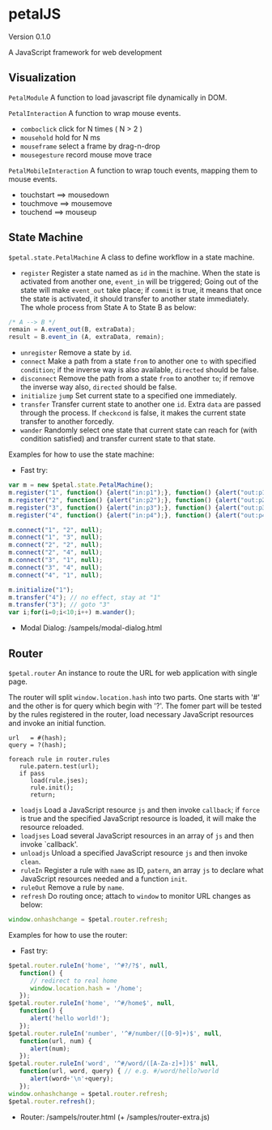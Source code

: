 # petalJS

Version 0.1.0

A JavaScript framework for web development

## Visualization

`PetalModule` A function to load javascript file dynamically in DOM.

`PetalInteraction` A function to wrap mouse events.

- `comboclick` click for N times ( N > 2 )
- `mousehold`  hold for N ms
- `mouseframe` select a frame by drag-n-drop
- `mousegesture` record mouse move trace

`PetalMobileInteraction` A function to wrap touch events, mapping them to mouse events.

- touchstart ==> mousedown
- touchmove  ==> mousemove
- touchend   ==> mouseup

## State Machine

`$petal.state.PetalMachine` A class to define workflow in a state machine.

- `register` Register a state named as `id` in the machine. When the state is activated from another one, `event_in` will be triggered; Going out of the state will make `event_out` take place; if `commit` is true, it means that once the state is activated, it should transfer to another state immediately. The whole process from State A to State B as below:

```js
/* A --> B */
remain = A.event_out(B, extraData);
result = B.event_in (A, extraData, remain);
```

- `unregister` Remove a state by `id`.
- `connect` Make a path from a state `from` to another one `to` with specified `condition`; if the inverse way is also available, `directed` should be false.
- `disconnect` Remove the path from a state `from` to another `to`; if remove the inverse way also, `directed` should be false.
- `initialize` `jump` Set current state to a specified one immediately.
- `transfer` Transfer current state to another one `id`. Extra `data` are passed through the process. If `checkcond` is false, it makes the current state transfer to another forcedly.
- `wander` Randomly select one state that current state can reach for (with condition satisfied) and transfer current state to that state.

Examples for how to use the state machine:

- Fast try:

```js
var m = new $petal.state.PetalMachine();
m.register("1", function() {alert("in:p1");}, function() {alert("out:p1");});
m.register("2", function() {alert("in:p2");}, function() {alert("out:p2");});
m.register("3", function() {alert("in:p3");}, function() {alert("out:p3");});
m.register("4", function() {alert("in:p4");}, function() {alert("out:p4");});

m.connect("1", "2", null);
m.connect("1", "3", null);
m.connect("2", "2", null);
m.connect("2", "4", null);
m.connect("3", "1", null);
m.connect("3", "4", null);
m.connect("4", "1", null);

m.initialize("1");
m.transfer("4"); // no effect, stay at "1"
m.transfer("3"); // goto "3"
var i;for(i=0;i<10;i++) m.wander();
```

- Modal Dialog: /sampels/modal-dialog.html

## Router

`$petal.router` An instance to route the URL for web application with single page.

The router will split `window.location.hash` into two parts. One starts with '#' and the other is for query which begin with '?'. The fomer part will be tested by the rules registered in the router, load necessary JavaScript resources and invoke an initial function.

```
url   = #(hash);
query = ?(hash);

foreach rule in router.rules
   rule.patern.test(url);
   if pass
      load(rule.jses);
      rule.init();
      return;
```

- `loadjs` Load a JavaScript resource `js` and then invoke `callback`; if `force` is true and the specified JavaScript resource is loaded, it will make the resource reloaded.
- `loadjses` Load several JavaScript resources in an array of `js` and then invoke `callback'.
- `unloadjs` Unload a specified JavaScript resource `js` and then invoke `clean`.
- `ruleIn` Register a rule with `name` as ID, `patern`, an array `js` to declare what JavaScript resources needed and a function `init`.
- `ruleOut` Remove a rule by `name`.
- `refresh` Do routing once; attach to `window` to monitor URL changes as below:

```js
window.onhashchange = $petal.router.refresh;
```

Examples for how to use the router:

- Fast try:

```js
$petal.router.ruleIn('home', '^#?/?$', null,
   function() {
      // redirect to real home
      window.location.hash = '/home';
   });
$petal.router.ruleIn('home', '^#/home$', null,
   function() {
      alert('hello world!');
   });
$petal.router.ruleIn('number', '^#/number/([0-9]+)$', null,
   function(url, num) {
      alert(num);
   });
$petal.router.ruleIn('word', '^#/word/([A-Za-z]+])$' null,
   function(url, word, query) { // e.g. #/word/hello?world
      alert(word+'\n'+query);
   });
window.onhashchange = $petal.router.refresh;
$petal.router.refresh();
```

- Router: /sampels/router.html (+ /samples/router-extra.js)

